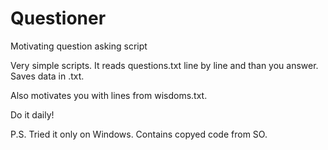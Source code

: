 # Questioner
Motivating question asking script

Very simple scripts. It reads questions.txt line by line and than you answer. Saves data in .txt. 

Also motivates you with lines from wisdoms.txt.

Do it daily!

P.S. Tried it only on Windows. Contains copyed code from SO.
